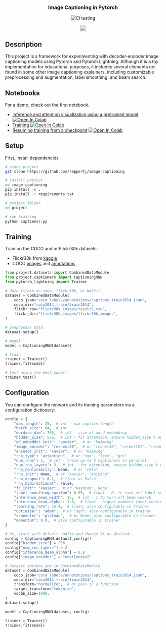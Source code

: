 <div align="center">

### Image Captioning in Pytorch

![CI testing](https://github.com/reppertj/image-captioning/workflows/CI%20testing/badge.svg)

<a href='http://www.recurse.com' title='Made with love at the Recurse Center'><img src='https://cloud.githubusercontent.com/assets/2883345/11325206/336ea5f4-9150-11e5-9e90-d86ad31993d8.png' height='20px'/></a>
</div>

## Description

This project is a framework for experimenting with decoder-encoder image captioning models using Pytorch and Pytorch Lightning. Although it is a toy implementation for educational purposes, it includes several elements not found in some other image captioning explainers, including customizable preprocessing and augmentation, label smoothing, and beam search.
## Notebooks

For a demo, check out the first notebook.

- [Inference and attention visualization using a pretrained model](https://colab.research.google.com/github/reppertj/image-captioning/blob/master/notebooks/visualizing_attention.ipynb) [![Open In Colab](https://colab.research.google.com/assets/colab-badge.svg)](https://colab.research.google.com/github/reppertj/image-captioning/blob/master/notebooks/visualizing_attention.ipynb)
- [Training](https://colab.research.google.com/github/reppertj/image-captioning/blob/master/notebooks/image_captioning_begin_training.ipynb) [![Open In Colab](https://colab.research.google.com/assets/colab-badge.svg)](https://colab.research.google.com/github/reppertj/image-captioning/blob/master/notebooks/image_captioning_begin_training.ipynb)
- [Resuming training from a checkpoint](https://colab.research.google.com/github/reppertj/image-captioning/blob/master/notebooks/image_captioning_resume_training.ipynb) [![Open In Colab](https://colab.research.google.com/assets/colab-badge.svg)](https://colab.research.google.com/github/reppertj/image-captioning/blob/master/notebooks/image_captioning_resume_training.ipynb)

## Setup

First, install dependencies

```bash
# clone project   
git clone https://github.com/reppertj/image-captioning

# install project   
cd image-captioning
pip install -e .   
pip install -r requirements.txt

# project folder
cd project

# run training
python captioner.py    
```

## Training

Train on the COCO and or Flickr30k datasets:

- Flickr30k from [kaggle](https://www.kaggle.com/hsankesara/flickr-image-dataset)
- COCO [images](http://images.cocodataset.org/zips/train2014.zip) and [annotations](http://images.cocodataset.org/annotations/annotations_trainval2014.zip)

```python
from project.datasets import CombinedDataModule
from project.captioners import CaptioningRNN
from pytorch_lightning import Trainer

# data (train on coco, flickr30k, or both!)
dataset = CombinedDataModule(
    coco_json="coco_labels/annotations/captions_train2014.json",
    coco_dir="coco2014_train/train2014",
    flickr_csv="flickr30k_images/results.csv",
    flickr_dir="flickr30k_images/flickr30k_images",
)

# preprocess data
dataset.setup()

# model
model = CaptioningRNN(dataset)

# train
trainer = Trainer()
trainer.fit(model)

# test using the best model!
trainer.test()
```

## Configuration

You can configure the network and its training parameters via a configuration dictionary:

```python
config = {
    "max_length": 25,  # int - max caption length
    "batch_size": 64,  # int
    "wordvec_dim": 768,  # int - size of word embedding
    "hidden_size": 576,  # int - for attention, ensure hidden_size % num_rnn_layers == 0
    "wd_embedder_init": "xavier",  # or "kaiming"
    "image_encoder": "resnext50",  # or "resnet50", "resnet101", "resnet152", "mobilenetv2", "vgg16"
    "encoder_init": "xavier",  # or "kaiming"
    "rnn_type": "attention",  # or "rnn", "lstm", "gru"
    "num_rnns": 1,  # int - train up to 5 captioners in parallel
    "num_rnn_layers": 3,  # int - for attention, ensure hidden_size % num_rnn_layers == 0
    "rnn_nonlinearity": None,  # or "relu"
    "rnn_init": None,  # or "xavier", "kaiming"
    "rnn_dropout": 0.1,  # float or False
    "rnn_bidirectional": False,
    "fc_init": "xavier",  # or "kaiming", None
    "label_smoothing_epsilon": 0.05,  # float - 0. to turn off label smoothing
    "inference_beam_width": 15,  # int - 1 to turn off beam search
    "inference_beam_alpha": 1.0,  # float - higher numbers favor shorter captions
    "learning_rate": 3e-4,  # float; also configurable in trainer
    "optimizer": "adam",  # or "sgd"; also configurable in trainer
    "scheduler": "plateau",  # or None; also configurable in trainer
    "momentum": 0.9,  # also configurable in trainer
}

# Or, start with default config and change it as desired:
config = CaptioningRNN.default_config()
config["hidden_size"] = 256
config["num_rnn_layers"] = 2
config["inference_beam_alpha"] = 0.9
config["image_encoder"] = "mobilenetv2"

# Dataset options are in CombinedDataModule
dataset = CombinedDataModule(
    coco_json="coco_labels/annotations/captions_train2014.json",
    coco_dir="coco2014_train/train2014",
    transform="normalize",  # Or pass in a function
    target_transform="tokenize",
    vocab_size=1000,
)
dataset.setup()

model = CaptioningRNN(dataset, config)

trainer = Trainer()
trainer.fit(model)
```
